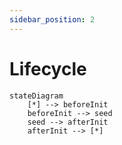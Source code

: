 ```yaml
---
sidebar_position: 2
---
```


# Lifecycle

```mermaid
stateDiagram
    [*] --> beforeInit
    beforeInit --> seed
    seed --> afterInit
    afterInit --> [*]
```